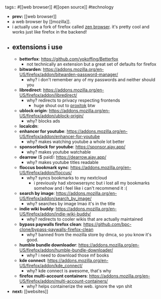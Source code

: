 tags:: #[[web browser]] #[[open source]] #technology

- **prev:** [[web browser]]
- a web browser by [[mozilla]].
- i actually use a fork of firefox called [zen browser](https://zen-browser.app/). it's pretty cool and works just like firefox in the backend!
- ## extensions i use
	- **betterfox**: https://github.com/yokoffing/Betterfox
		- not technically an extension but a great set of defaults for firefox
	- **bitwarden**: https://addons.mozilla.org/en-US/firefox/addon/bitwarden-password-manager/
		- why? i don't remember any of my passwords and neither should you
	- **libredirect**: https://addons.mozilla.org/en-US/firefox/addon/libredirect/
		- why? redirects to privacy respecting frontends
			- huge shout out to [proxitok](https://proxitok.pabloferreiro.es/) btw
	- **ublock origin**: https://addons.mozilla.org/en-US/firefox/addon/ublock-origin/
		- why? blocks ads
	- **localcdn**:
	- **enhancer for youtube**: https://addons.mozilla.org/en-US/firefox/addon/enhancer-for-youtube
		- why? makes watching youtube a whole lot better
	- **sponsorblock for youtube**: https://sponsor.ajay.app/
		- why? makes youtube watchable
	- **dearrow** ($ paid): https://dearrow.ajay.app/
		- why? makes youtube titles readable
	- **floccus bookmark sync**: https://addons.mozilla.org/en-US/firefox/addon/floccus/
		- why? syncs bookmarks to my nextcloud
			- i previously had xbrowsersync but i lost all my bookmarks somehow and i feel like i can't recommend it :(
	- **search by image**: https://addons.mozilla.org/en-US/firefox/addon/search_by_image/
		- why? searches by image lmao it's in the title
	- **indie wiki buddy**: https://addons.mozilla.org/en-US/firefox/addon/indie-wiki-buddy/
		- why? redirects to cooler wikis that are actually maintained
	- **bypass paywalls firefox clean**: https://github.com/bpc-clone/bypass-paywalls-firefox-clean
		- why? banned from the mozilla store by dmca, so you know it's good.
	- **humble bundle downloader**: https://addons.mozilla.org/en-US/firefox/addon/humble-bundle-downloader/
		- why? i need to download those mf books
	- **kde connect**: https://addons.mozilla.org/en-US/firefox/addon/kde_connect/
		- why? kde connect is awesome, that's why
	- **firefox multi-account containers**: https://addons.mozilla.org/en-US/firefox/addon/multi-account-containers/
		- why? helps containerize the web. ignore the vpn shit
- **next:** [[websites]]